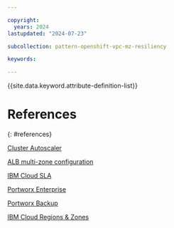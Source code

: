 ```yaml
---

copyright:
  years: 2024
lastupdated: "2024-07-23"

subcollection: pattern-openshift-vpc-mz-resiliency

keywords:

---
```


{{site.data.keyword.attribute-definition-list}}


# References
{: #references}

[Cluster Autoscaler](https://cloud.ibm.com/docs/openshift?topic=openshift-cluster-scaling-classic-vpc&interface=ui)

[ALB multi-zone configuration](https://cloud.ibm.com/docs/vpc?topic=vpc-load-balancers-about&interface=api#horizontal-scaling)

[IBM Cloud SLA](https://www.ibm.com/support/customer/csol/terms/?id=i126-9268&lc=en#detail-document)

[Portworx Enterprise](https://cloud.ibm.com/docs/openshift?topic=openshift-storage_portworx_plan)

[Portworx Backup](https://cloud.ibm.com/docs/openshift?topic=openshift-storage_portworx_backup\#px-backup-and-restore)

[IBM Cloud Regions & Zones](https://www.ibm.com/docs/en/cloud-orchestrator/2.5.0.9?topic=security-regions-availability-zones-quota)

